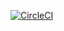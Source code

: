 
[![CircleCI](https://circleci.com/gh/codeR49/hello-cloud9.svg?style=svg)](https://app.circleci.com/pipelines/github/codeR49/hello-cloud9)